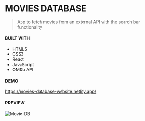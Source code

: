 # MOVIES DATABASE

> App to fetch movies from an external API with the search bar functionality

#### BUILT WITH

* HTML5
* CSS3
* React
* JavaScript
* OMDb API


#### DEMO

https://movies-database-website.netlify.app/


#### PREVIEW
![Movie-DB](https://github.com/JuliaCMint/movies-database/assets/105377899/c63a1b70-37f7-4e50-bad8-885150eb8cd9)
